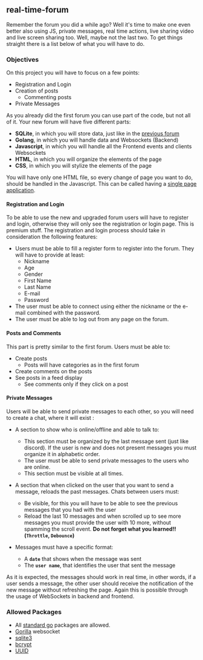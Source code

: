 

real-time-forum
---------------

Remember the forum you did a while ago? Well it's time to make one even better also using JS, private messages, real time actions, live sharing video and live screen sharing too. Well, maybe not the last two. To get things straight there is a list below of what you will have to do.

### Objectives

On this project you will have to focus on a few points:

*   Registration and Login
*   Creation of posts
    *   Commenting posts
*   Private Messages

As you already did the first forum you can use part of the code, but not all of it. Your new forum will have five different parts:

*   **SQLite**, in which you will store data, just like in the [previous forum](https://learn.reboot01.com/git/root/public/src/branch/master/subjects/forum/README.md#Communication)
*   **Golang**, in which you will handle data and Websockets (Backend)
*   **Javascript**, in which you will handle all the Frontend events and clients Websockets
*   **HTML**, in which you will organize the elements of the page
*   **CSS**, in which you will stylize the elements of the page

You will have only one HTML file, so every change of page you want to do, should be handled in the Javascript. This can be called having a [single page application](https://en.wikipedia.org/wiki/Single-page_application).

#### Registration and Login

To be able to use the new and upgraded forum users will have to register and login, otherwise they will only see the registration or login page. This is premium stuff. The registration and login process should take in consideration the following features:

*   Users must be able to fill a register form to register into the forum. They will have to provide at least:
    *   Nickname
    *   Age
    *   Gender
    *   First Name
    *   Last Name
    *   E-mail
    *   Password
*   The user must be able to connect using either the nickname or the e-mail combined with the password.
*   The user must be able to log out from any page on the forum.

#### Posts and Comments

This part is pretty similar to the first forum. Users must be able to:

*   Create posts
    *   Posts will have categories as in the first forum
*   Create comments on the posts
*   See posts in a feed display
    *   See comments only if they click on a post

#### Private Messages

Users will be able to send private messages to each other, so you will need to create a chat, where it will exist :

*   A section to show who is online/offline and able to talk to:
    
    *   This section must be organized by the last message sent (just like discord). If the user is new and does not present messages you must organize it in alphabetic order.
    *   The user must be able to send private messages to the users who are online.
    *   This section must be visible at all times.
*   A section that when clicked on the user that you want to send a message, reloads the past messages. Chats between users must:
    
    *   Be visible, for this you will have to be able to see the previous messages that you had with the user
    *   Reload the last 10 messages and when scrolled up to see more messages you must provide the user with 10 more, without spamming the scroll event. **Do not forget what you learned!! (`Throttle`, `Debounce`)**
*   Messages must have a specific format:
    
    *   A **`date`** that shows when the message was sent
    *   The **`user name`**, that identifies the user that sent the message

As it is expected, the messages should work in real time, in other words, if a user sends a message, the other user should receive the notification of the new message without refreshing the page. Again this is possible through the usage of WebSockets in backend and frontend.

### Allowed Packages

*   All [standard go](https://golang.org/pkg/) packages are allowed.
*   [Gorilla](https://pkg.go.dev/github.com/gorilla/websocket) websocket
*   [sqlite3](https://github.com/mattn/go-sqlite3)
*   [bcrypt](https://pkg.go.dev/golang.org/x/crypto/bcrypt)
*   [UUID](https://github.com/gofrs/uuid)

